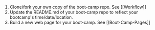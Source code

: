 1. Clone/fork your own copy of the boot-camp repo.  See [[Workflow]]
2. Update the README.md of your boot-camp repo to reflect your bootcamp's time/date/location.
3. Build a new web page for your boot-camp. See [[Boot-Camp-Pages]]
